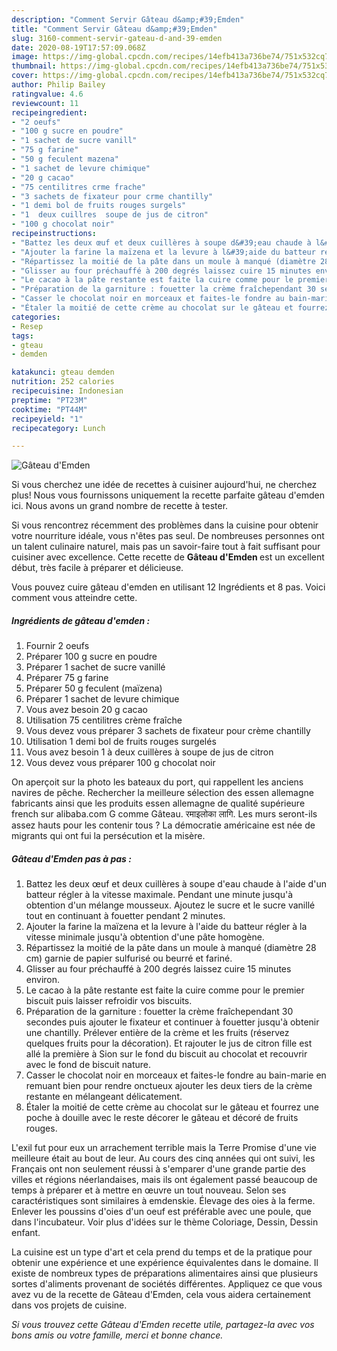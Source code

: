 ```yaml
---
description: "Comment Servir Gâteau d&amp;#39;Emden"
title: "Comment Servir Gâteau d&amp;#39;Emden"
slug: 3160-comment-servir-gateau-d-and-39-emden
date: 2020-08-19T17:57:09.068Z
image: https://img-global.cpcdn.com/recipes/14efb413a736be74/751x532cq70/gateau-demden-photo-principale-de-la-recette.jpg
thumbnail: https://img-global.cpcdn.com/recipes/14efb413a736be74/751x532cq70/gateau-demden-photo-principale-de-la-recette.jpg
cover: https://img-global.cpcdn.com/recipes/14efb413a736be74/751x532cq70/gateau-demden-photo-principale-de-la-recette.jpg
author: Philip Bailey
ratingvalue: 4.6
reviewcount: 11
recipeingredient:
- "2 oeufs"
- "100 g sucre en poudre"
- "1 sachet de sucre vanill"
- "75 g farine"
- "50 g feculent mazena"
- "1 sachet de levure chimique"
- "20 g cacao"
- "75 centilitres crme frache"
- "3 sachets de fixateur pour crme chantilly"
- "1 demi bol de fruits rouges surgels"
- "1  deux cuillres  soupe de jus de citron"
- "100 g chocolat noir"
recipeinstructions:
- "Battez les deux œuf et deux cuillères à soupe d&#39;eau chaude à l&#39;aide d&#39;un batteur régler à la vitesse maximale. Pendant une minute jusqu&#39;à obtention d&#39;un mélange mousseux. Ajoutez le sucre et le sucre vanillé tout en continuant à fouetter pendant 2 minutes."
- "Ajouter la farine la maïzena et la levure à l&#39;aide du batteur régler à la vitesse minimale jusqu&#39;à obtention d&#39;une pâte homogène."
- "Répartissez la moitié de la pâte dans un moule à manqué (diamètre 28 cm) garnie de papier sulfurisé ou beurré et fariné."
- "Glisser au four préchauffé à 200 degrés laissez cuire 15 minutes environ."
- "Le cacao à la pâte restante est faite la cuire comme pour le premier biscuit puis laisser refroidir vos biscuits."
- "Préparation de la garniture : fouetter la crème fraîchependant 30 secondes puis ajouter le fixateur et continuer à fouetter jusqu&#39;à obtenir une chantilly. Prélever entière de la crème et les fruits (réservez quelques fruits pour la décoration). Et rajouter le jus de citron fille est allé la première à Sion sur le fond du biscuit au chocolat et recouvrir avec le fond de biscuit nature."
- "Casser le chocolat noir en morceaux et faites-le fondre au bain-marie en remuant bien pour rendre onctueux ajouter les deux tiers de la crème restante en mélangeant délicatement."
- "Étaler la moitié de cette crème au chocolat sur le gâteau et fourrez une poche à douille avec le reste décorer le gâteau et décoré de fruits rouges."
categories:
- Resep
tags:
- gteau
- demden

katakunci: gteau demden 
nutrition: 252 calories
recipecuisine: Indonesian
preptime: "PT23M"
cooktime: "PT44M"
recipeyield: "1"
recipecategory: Lunch

---
```



![Gâteau d&#39;Emden](https://img-global.cpcdn.com/recipes/14efb413a736be74/751x532cq70/gateau-demden-photo-principale-de-la-recette.jpg)

Si vous cherchez une idée de recettes à cuisiner aujourd'hui, ne cherchez plus! Nous vous fournissons uniquement la recette parfaite gâteau d&#39;emden ici. Nous avons un grand nombre de recette à tester.

Si vous rencontrez récemment des problèmes dans la cuisine pour obtenir votre nourriture idéale, vous n'êtes pas seul. De nombreuses personnes ont un talent culinaire naturel, mais pas un savoir-faire tout à fait suffisant pour cuisiner avec excellence. Cette recette de <strong> Gâteau d&#39;Emden </strong> est un excellent début, très facile à préparer et délicieuse.

<!--inarticleads1-->

Vous pouvez cuire gâteau d&#39;emden en utilisant 12 Ingrédients et 8 pas. Voici comment vous atteindre cette.

##### Ingrédients de gâteau d&#39;emden :

1. Fournir 2 oeufs
1. Préparer 100 g sucre en poudre
1. Préparer 1 sachet de sucre vanillé
1. Préparer 75 g farine
1. Préparer 50 g feculent (maïzena)
1. Préparer 1 sachet de levure chimique
1. Vous avez besoin 20 g cacao
1. Utilisation 75 centilitres crème fraîche
1. Vous devez vous préparer 3 sachets de fixateur pour crème chantilly
1. Utilisation 1 demi bol de fruits rouges surgelés
1. Vous avez besoin 1 à deux cuillères à soupe de jus de citron
1. Vous devez vous préparer 100 g chocolat noir


On aperçoit sur la photo les bateaux du port, qui rappellent les anciens navires de pêche. Rechercher la meilleure sélection des essen allemagne fabricants ainsi que les produits essen allemagne de qualité supérieure french sur alibaba.com G comme Gâteau. रमाइलोका लागि. Les murs seront-ils assez hauts pour les contenir tous ? La démocratie américaine est née de migrants qui ont fui la persécution et la misère. 

<!--inarticleads2-->

##### Gâteau d&#39;Emden pas à pas :

1. Battez les deux œuf et deux cuillères à soupe d&#39;eau chaude à l&#39;aide d&#39;un batteur régler à la vitesse maximale. Pendant une minute jusqu&#39;à obtention d&#39;un mélange mousseux. Ajoutez le sucre et le sucre vanillé tout en continuant à fouetter pendant 2 minutes.
1. Ajouter la farine la maïzena et la levure à l&#39;aide du batteur régler à la vitesse minimale jusqu&#39;à obtention d&#39;une pâte homogène.
1. Répartissez la moitié de la pâte dans un moule à manqué (diamètre 28 cm) garnie de papier sulfurisé ou beurré et fariné.
1. Glisser au four préchauffé à 200 degrés laissez cuire 15 minutes environ.
1. Le cacao à la pâte restante est faite la cuire comme pour le premier biscuit puis laisser refroidir vos biscuits.
1. Préparation de la garniture : fouetter la crème fraîchependant 30 secondes puis ajouter le fixateur et continuer à fouetter jusqu&#39;à obtenir une chantilly. Prélever entière de la crème et les fruits (réservez quelques fruits pour la décoration). Et rajouter le jus de citron fille est allé la première à Sion sur le fond du biscuit au chocolat et recouvrir avec le fond de biscuit nature.
1. Casser le chocolat noir en morceaux et faites-le fondre au bain-marie en remuant bien pour rendre onctueux ajouter les deux tiers de la crème restante en mélangeant délicatement.
1. Étaler la moitié de cette crème au chocolat sur le gâteau et fourrez une poche à douille avec le reste décorer le gâteau et décoré de fruits rouges.


L&#39;exil fut pour eux un arrachement terrible mais la Terre Promise d&#39;une vie meilleure était au bout de leur. Au cours des cinq années qui ont suivi, les Français ont non seulement réussi à s&#39;emparer d&#39;une grande partie des villes et régions néerlandaises, mais ils ont également passé beaucoup de temps à préparer et à mettre en œuvre un tout nouveau. Selon ses caractéristiques sont similaires à emdenskie. Élevage des oies à la ferme. Enlever les poussins d&#39;oies d&#39;un oeuf est préférable avec une poule, que dans l&#39;incubateur. Voir plus d&#39;idées sur le thème Coloriage, Dessin, Dessin enfant. 

<!--inarticleads1-->

<p>
La cuisine est un type d'art et cela prend du temps et de la pratique pour obtenir une expérience et une expérience équivalentes dans le domaine. Il existe de nombreux types de préparations alimentaires ainsi que plusieurs sortes d'aliments provenant de sociétés différentes. Appliquez ce que vous avez vu de la recette de Gâteau d&#39;Emden, cela vous aidera certainement dans vos projets de cuisine.
</p>

<p>
<i>Si vous trouvez cette Gâteau d&#39;Emden recette utile, partagez-la avec vos bons amis ou votre famille, merci et bonne chance.</i>
</p>
